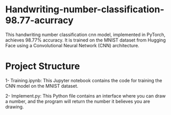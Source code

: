 # Handwriting-number-classification-98.77-acurracy
This handwriting number classification cnn model, implemented in PyTorch, achieves 98.77% accuracy. It is trained on the MNIST dataset from Hugging Face using a Convolutional Neural Network (CNN) architecture.

# Project Structure

1- Training.ipynb: This Jupyter notebook contains the code for training the CNN model on the MNIST dataset.

2- Implement.py: This Python file contains an interface where you can draw a number, and the program will return the number it believes you are drawing.
